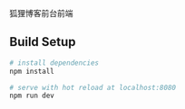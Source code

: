 
狐狸博客前台前端
## Build Setup

``` bash
# install dependencies
npm install

# serve with hot reload at localhost:8080
npm run dev


```

